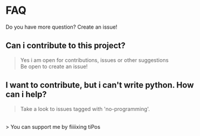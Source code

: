 # FAQ

Do you have more question? Create an issue!

## Can i contribute to this project?
> Yes i am open for contributions, issues or other suggestions<br>
> Be open to create an issue!

## I want to contribute, but i can't write python. How can i help?
> Take a look to issues tagged with 'no-programming'.
<br>
> You can support me by fiiiixing tiPos

